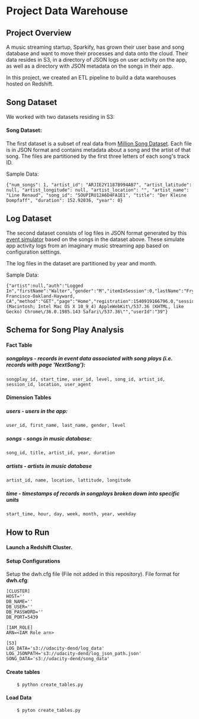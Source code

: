 # Project Data Warehouse
## Project Overview

A music streaming startup, Sparkify, has grown their user base and song database and want to move their processes and data onto the cloud. Their data resides in S3, in a directory of JSON logs on user activity on the app, as well as a directory with JSON metadata on the songs in their app.

In this project, we created an ETL pipeline to build a data warehouses hosted on Redshift. 

## Song Dataset 
We worked with two datasets residing in S3:

#### Song Dataset: 
The first dataset is a subset of real data from [Million Song Dataset](https://labrosa.ee.columbia.edu/millionsong/). Each file is in JSON format and contains metadata about a song and the artist of that song. The files are partitioned by the first three letters of each song's track ID.

Sample Data:
```
{"num_songs": 1, "artist_id": "ARJIE2Y1187B994AB7", "artist_latitude": null, "artist_longitude": null, "artist_location": "", "artist_name": "Line Renaud", "song_id": "SOUPIRU12A6D4FA1E1", "title": "Der Kleine Dompfaff", "duration": 152.92036, "year": 0}
```

## Log Dataset
The second dataset consists of log files in JSON format generated by this [event simulator](https://github.com/Interana/eventsim) based on the songs in the dataset above. These simulate app activity logs from an imaginary music streaming app based on configuration settings.

The log files in the dataset are partitioned by year and month. 

Sample Data: 
```
{"artist":null,"auth":"Logged In","firstName":"Walter","gender":"M","itemInSession":0,"lastName":"Frye","length":null,"level":"free","location":"San Francisco-Oakland-Hayward, CA","method":"GET","page":"Home","registration":1540919166796.0,"sessionId":38,"song":null,"status":200,"ts":1541105830796,"userAgent":"\"Mozilla\/5.0 (Macintosh; Intel Mac OS X 10_9_4) AppleWebKit\/537.36 (KHTML, like Gecko) Chrome\/36.0.1985.143 Safari\/537.36\"","userId":"39"}
```

## Schema for Song Play Analysis

#### Fact Table
##### songplays - records in event data associated with song plays (i.e. records with page 'NextSong'):
    songplay_id, start_time, user_id, level, song_id, artist_id, session_id, location, user_agent

#### Dimension Tables 

##### users - users in the app:
    user_id, first_name, last_name, gender, level

##### songs - songs in music database:
    song_id, title, artist_id, year, duration

##### artists - artists in music database
    artist_id, name, location, lattitude, longitude

##### time - timestamps of records in songplays broken down into specific units
    start_time, hour, day, week, month, year, weekday


## How to Run
#### Launch a Redshift Cluster.

#### Setup Configurations 
Setup the dwh.cfg file (File not added in this repository). File format for **dwh.cfg**:

```
[CLUSTER]
HOST=''
DB_NAME=''
DB_USER=''
DB_PASSWORD=''
DB_PORT=5439

[IAM_ROLE]
ARN=<IAM Role arn>

[S3]
LOG_DATA='s3://udacity-dend/log_data'
LOG_JSONPATH='s3://udacity-dend/log_json_path.json'
SONG_DATA='s3://udacity-dend/song_data'
```

#### Create tables
```
    $ python create_tables.py
```

#### Load Data
```
    $ pyton create_tables.py
```
